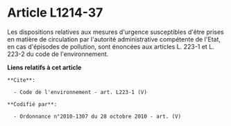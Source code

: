# Article L1214-37

Les dispositions relatives aux mesures d'urgence susceptibles d'être prises en matière de circulation par l'autorité
administrative compétente de l'Etat, en cas d'épisodes de pollution, sont énoncées aux articles L. 223-1 et L. 223-2 du code
de l'environnement.

**Liens relatifs à cet article**

	**Cite**:

	  - Code de l'environnement - art. L223-1 (V)

	**Codifié par**:

	  - Ordonnance n°2010-1307 du 28 octobre 2010 - art. (V)
